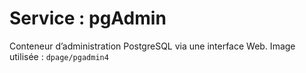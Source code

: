 # Service : pgAdmin
Conteneur d’administration PostgreSQL via une interface Web.
Image utilisée : `dpage/pgadmin4`